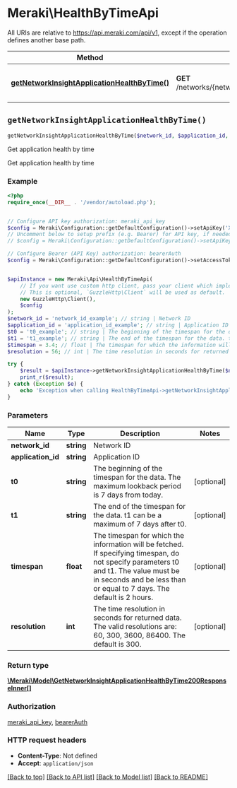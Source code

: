 # Meraki\HealthByTimeApi

All URIs are relative to https://api.meraki.com/api/v1, except if the operation defines another base path.

| Method | HTTP request | Description |
| ------------- | ------------- | ------------- |
| [**getNetworkInsightApplicationHealthByTime()**](HealthByTimeApi.md#getNetworkInsightApplicationHealthByTime) | **GET** /networks/{networkId}/insight/applications/{applicationId}/healthByTime | Get application health by time |


## `getNetworkInsightApplicationHealthByTime()`

```php
getNetworkInsightApplicationHealthByTime($network_id, $application_id, $t0, $t1, $timespan, $resolution): \Meraki\Model\GetNetworkInsightApplicationHealthByTime200ResponseInner[]
```

Get application health by time

Get application health by time

### Example

```php
<?php
require_once(__DIR__ . '/vendor/autoload.php');


// Configure API key authorization: meraki_api_key
$config = Meraki\Configuration::getDefaultConfiguration()->setApiKey('X-Cisco-Meraki-API-Key', 'YOUR_API_KEY');
// Uncomment below to setup prefix (e.g. Bearer) for API key, if needed
// $config = Meraki\Configuration::getDefaultConfiguration()->setApiKeyPrefix('X-Cisco-Meraki-API-Key', 'Bearer');

// Configure Bearer (API Key) authorization: bearerAuth
$config = Meraki\Configuration::getDefaultConfiguration()->setAccessToken('YOUR_ACCESS_TOKEN');


$apiInstance = new Meraki\Api\HealthByTimeApi(
    // If you want use custom http client, pass your client which implements `GuzzleHttp\ClientInterface`.
    // This is optional, `GuzzleHttp\Client` will be used as default.
    new GuzzleHttp\Client(),
    $config
);
$network_id = 'network_id_example'; // string | Network ID
$application_id = 'application_id_example'; // string | Application ID
$t0 = 't0_example'; // string | The beginning of the timespan for the data. The maximum lookback period is 7 days from today.
$t1 = 't1_example'; // string | The end of the timespan for the data. t1 can be a maximum of 7 days after t0.
$timespan = 3.4; // float | The timespan for which the information will be fetched. If specifying timespan, do not specify parameters t0 and t1. The value must be in seconds and be less than or equal to 7 days. The default is 2 hours.
$resolution = 56; // int | The time resolution in seconds for returned data. The valid resolutions are: 60, 300, 3600, 86400. The default is 300.

try {
    $result = $apiInstance->getNetworkInsightApplicationHealthByTime($network_id, $application_id, $t0, $t1, $timespan, $resolution);
    print_r($result);
} catch (Exception $e) {
    echo 'Exception when calling HealthByTimeApi->getNetworkInsightApplicationHealthByTime: ', $e->getMessage(), PHP_EOL;
}
```

### Parameters

| Name | Type | Description  | Notes |
| ------------- | ------------- | ------------- | ------------- |
| **network_id** | **string**| Network ID | |
| **application_id** | **string**| Application ID | |
| **t0** | **string**| The beginning of the timespan for the data. The maximum lookback period is 7 days from today. | [optional] |
| **t1** | **string**| The end of the timespan for the data. t1 can be a maximum of 7 days after t0. | [optional] |
| **timespan** | **float**| The timespan for which the information will be fetched. If specifying timespan, do not specify parameters t0 and t1. The value must be in seconds and be less than or equal to 7 days. The default is 2 hours. | [optional] |
| **resolution** | **int**| The time resolution in seconds for returned data. The valid resolutions are: 60, 300, 3600, 86400. The default is 300. | [optional] |

### Return type

[**\Meraki\Model\GetNetworkInsightApplicationHealthByTime200ResponseInner[]**](../Model/GetNetworkInsightApplicationHealthByTime200ResponseInner.md)

### Authorization

[meraki_api_key](../../README.md#meraki_api_key), [bearerAuth](../../README.md#bearerAuth)

### HTTP request headers

- **Content-Type**: Not defined
- **Accept**: `application/json`

[[Back to top]](#) [[Back to API list]](../../README.md#endpoints)
[[Back to Model list]](../../README.md#models)
[[Back to README]](../../README.md)
